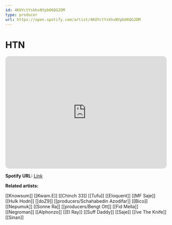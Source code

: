 ```yaml
---
id: 4KUYctYskhvNYpbO6QG2OM
type: producer
url: https://open.spotify.com/artist/4KUYctYskhvNYpbO6QG2OM
---
```

# HTN

<iframe style="border-radius:12px" src="https://open.spotify.com/embed/artist/4KUYctYskhvNYpbO6QG2OM" width="100%" height="352" frameBorder="0" allowfullscreen="" allow="autoplay; clipboard-write; encrypted-media; fullscreen; picture-in-picture" loading="lazy"></iframe>

**Spotify URL:** [Link](https://open.spotify.com/artist/4KUYctYskhvNYpbO6QG2OM)

**Related artists:**

[[Knowsum]]
[[Kwam.E]]
[[Chinch 33]]
[[Tufu]]
[[Eloquent]]
[[MF Saje]]
[[Hulk Hodn]]
[[doZ9]]
[[producers/Schahabedin Azodifar]]
[[Bico]]
[[Nepumuk]]
[[Sonne Ra]]
[[producers/Bengt Ott]]
[[Fid Mella]]
[[Negroman]]
[[Alphonzo]]
[[El Ray]]
[[Suff Daddy]]
[[Saje]]
[[Ive The Knife]]
[[Sinan]]
